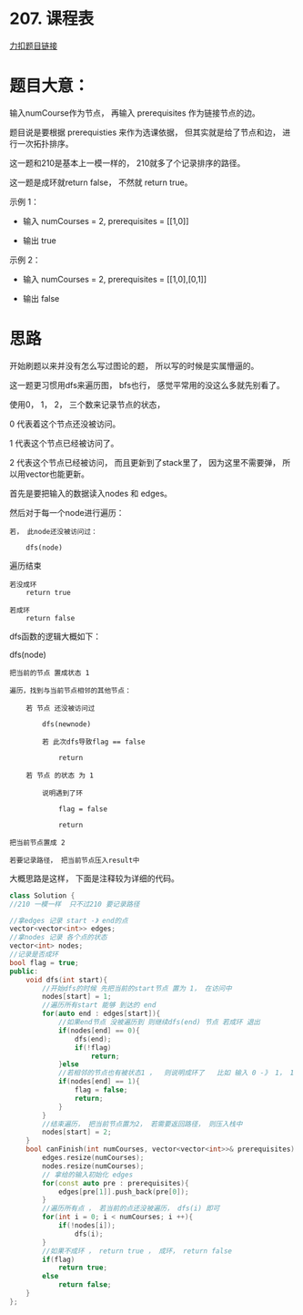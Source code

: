 # 207. 课程表

[力扣题目链接](https://leetcode-cn.com/problems/course-schedule/)

# 题目大意：

输入numCourse作为节点， 再输入 prerequisites 作为链接节点的边。

题目说是要根据 prerequisties 来作为选课依据， 但其实就是给了节点和边， 进行一次拓扑排序。

这一题和210是基本上一模一样的， 210就多了个记录排序的路径。

这一题是成环就return false， 不然就 return true。



示例 1：
* 输入  numCourses = 2, prerequisites = [[1,0]]

* 输出 true

示例 2：
* 输入  numCourses = 2, prerequisites = [[1,0],[0,1]]

* 输出 false


# 思路

开始刷题以来并没有怎么写过图论的题， 所以写的时候是实属懵逼的。

这一题更习惯用dfs来遍历图， bfs也行， 感觉平常用的没这么多就先别看了。

使用0， 1， 2， 三个数来记录节点的状态， 

0 代表着这个节点还没被访问。

1 代表这个节点已经被访问了。

2 代表这个节点已经被访问， 而且更新到了stack里了， 因为这里不需要弹， 所以用vector也能更新。

首先是要把输入的数据读入nodes 和 edges。

然后对于每一个node进行遍历：

    若， 此node还没被访问过：

        dfs(node)

遍历结束

    若没成环 
        return true
    
    若成环
        return false

dfs函数的逻辑大概如下：

dfs(node)
    
    把当前的节点 置成状态 1

    遍历，找到与当前节点相邻的其他节点：

        若 节点 还没被访问过

            dfs(newnode)

            若 此次dfs导致flag == false

                return
        
        若 节点 的状态 为 1

            说明遇到了环

                flag = false

                return

    把当前节点置成 2

    若要记录路径， 把当前节点压入result中


大概思路是这样， 下面是注释较为详细的代码。


```CPP
class Solution {
//210 一模一样  只不过210 要记录路径

//拿edges 记录 start -》 end的点 
vector<vector<int>> edges;
//拿nodes 记录 各个点的状态
vector<int> nodes;
//记录是否成环
bool flag = true;
public:
    void dfs(int start){
        //开始dfs的时候 先把当前的start节点 置为 1， 在访问中
        nodes[start] = 1;
        //遍历所有start 能够 到达的 end
        for(auto end : edges[start]){
            //如果end节点 没被遍历到 则继续dfs(end) 节点 若成环 退出
            if(nodes[end] == 0){
                dfs(end);
                if(!flag)
                    return;
            }else
            //若相邻的节点也有被状态1 ，  则说明成环了   比如 输入 0 -》 1， 1 -》 0， 此时退出。
            if(nodes[end] == 1){
                flag = false;
                return;
            }
        }
        //结束遍历， 把当前节点置为2， 若需要返回路径， 则压入栈中
        nodes[start] = 2;
    }
    bool canFinish(int numCourses, vector<vector<int>>& prerequisites) {
        edges.resize(numCourses);
        nodes.resize(numCourses);
        // 拿给的输入初始化 edges
        for(const auto pre : prerequisites){
            edges[pre[1]].push_back(pre[0]);
        }
        //遍历所有点 ， 若当前的点还没被遍历， dfs(i) 即可
        for(int i = 0; i < numCourses; i ++){
            if(!nodes[i]);
                dfs(i);
        }
        //如果不成环 ， return true ， 成环， return false
        if(flag)
            return true;
        else
            return false;
    }
};
```
